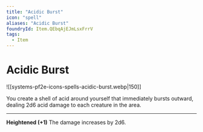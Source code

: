 ```yaml
---
title: "Acidic Burst"
icon: "spell"
aliases: "Acidic Burst"
foundryId: Item.QEbqAjEJmLsxFrrV
tags:
  - Item
---
```


# Acidic Burst
![[systems-pf2e-icons-spells-acidic-burst.webp|150]]

You create a shell of acid around yourself that immediately bursts outward, dealing 2d6 acid damage to each creature in the area.

* * *

**Heightened (+1)** The damage increases by 2d6.
